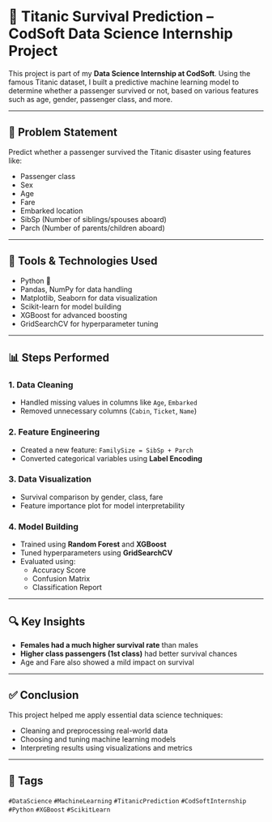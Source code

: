 # 🚢 Titanic Survival Prediction – CodSoft Data Science Internship Project

This project is part of my **Data Science Internship at CodSoft**. Using the famous Titanic dataset, I built a predictive machine learning model to determine whether a passenger survived or not, based on various features such as age, gender, passenger class, and more.

---

## 📌 Problem Statement

Predict whether a passenger survived the Titanic disaster using features like:

- Passenger class
- Sex
- Age
- Fare
- Embarked location
- SibSp (Number of siblings/spouses aboard)
- Parch (Number of parents/children aboard)

---

## 🧰 Tools & Technologies Used

- Python 🐍
- Pandas, NumPy for data handling
- Matplotlib, Seaborn for data visualization
- Scikit-learn for model building
- XGBoost for advanced boosting
- GridSearchCV for hyperparameter tuning

---

## 📊 Steps Performed

### 1. Data Cleaning
- Handled missing values in columns like `Age`, `Embarked`
- Removed unnecessary columns (`Cabin`, `Ticket`, `Name`)

### 2. Feature Engineering
- Created a new feature: `FamilySize = SibSp + Parch`
- Converted categorical variables using **Label Encoding**

### 3. Data Visualization
- Survival comparison by gender, class, fare
- Feature importance plot for model interpretability

### 4. Model Building
- Trained using **Random Forest** and **XGBoost**
- Tuned hyperparameters using **GridSearchCV**
- Evaluated using:
  - Accuracy Score
  - Confusion Matrix
  - Classification Report

---

## 🔍 Key Insights

- **Females had a much higher survival rate** than males
- **Higher class passengers (1st class)** had better survival chances
- Age and Fare also showed a mild impact on survival

---

## ✅ Conclusion

This project helped me apply essential data science techniques:
- Cleaning and preprocessing real-world data
- Choosing and tuning machine learning models
- Interpreting results using visualizations and metrics


---

## 📌 Tags

`#DataScience` `#MachineLearning` `#TitanicPrediction` `#CodSoftInternship` `#Python` `#XGBoost` `#ScikitLearn` 
